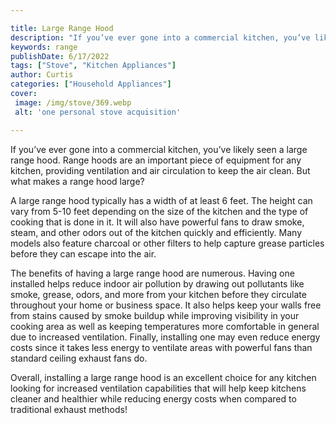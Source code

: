 ```yaml
---

title: Large Range Hood
description: "If you’ve ever gone into a commercial kitchen, you’ve likely seen a large range hood. Range hoods are an important piece of equipm...swipe up to find out"
keywords: range
publishDate: 6/17/2022
tags: ["Stove", "Kitchen Appliances"]
author: Curtis
categories: ["Household Appliances"]
cover: 
 image: /img/stove/369.webp
 alt: 'one personal stove acquisition'

---
```


If you’ve ever gone into a commercial kitchen, you’ve likely seen a large range hood. Range hoods are an important piece of equipment for any kitchen, providing ventilation and air circulation to keep the air clean. But what makes a range hood large?

A large range hood typically has a width of at least 6 feet. The height can vary from 5-10 feet depending on the size of the kitchen and the type of cooking that is done in it. It will also have powerful fans to draw smoke, steam, and other odors out of the kitchen quickly and efficiently. Many models also feature charcoal or other filters to help capture grease particles before they can escape into the air.

The benefits of having a large range hood are numerous. Having one installed helps reduce indoor air pollution by drawing out pollutants like smoke, grease, odors, and more from your kitchen before they circulate throughout your home or business space. It also helps keep your walls free from stains caused by smoke buildup while improving visibility in your cooking area as well as keeping temperatures more comfortable in general due to increased ventilation. Finally, installing one may even reduce energy costs since it takes less energy to ventilate areas with powerful fans than standard ceiling exhaust fans do. 

Overall, installing a large range hood is an excellent choice for any kitchen looking for increased ventilation capabilities that will help keep kitchens cleaner and healthier while reducing energy costs when compared to traditional exhaust methods!
